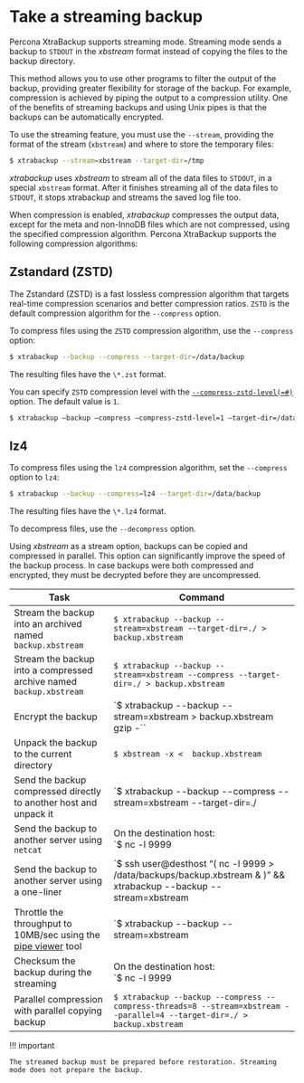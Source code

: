# Take a streaming backup

Percona XtraBackup supports streaming mode. Streaming mode sends a backup to `STDOUT` in the *xbstream* format instead of copying the files to the backup directory.

This method allows you to use other programs to filter the output of the backup,
providing greater flexibility for storage of the backup. For example,
compression is achieved by piping the output to a compression utility. One of
the benefits of streaming backups and using Unix pipes is that the backups can
be automatically encrypted.

To use the streaming feature, you must use the `--stream`,
providing the format of the stream (`xbstream`) and where to store
the temporary files:

```{.bash data-prompt="$"}
$ xtrabackup --stream=xbstream --target-dir=/tmp
```

*xtrabackup* uses *xbstream* to stream all of the data files to `STDOUT`, in a
special `xbstream` format. After it finishes streaming all of the data files
to `STDOUT`, it stops xtrabackup and streams the saved log file too.

When compression is enabled, *xtrabackup* compresses the output data, except for the meta and non-InnoDB files which are not compressed, using the specified compression algorithm. Percona XtraBackup supports the following compression algorithms:

## Zstandard (ZSTD)

The Zstandard (ZSTD) is a fast lossless compression algorithm that targets real-time compression scenarios and better compression ratios. `ZSTD` is the default compression algorithm for the `--compress` option.

To compress files using the `ZSTD` compression algorithm, use the `--compress` option:

```{.bash data-prompt="$"}
$ xtrabackup --backup --compress --target-dir=/data/backup
```

The resulting files have the `\*.zst` format.
   
You can specify `ZSTD` compression level with the [`--compress-zstd-level(=#)`](xtrabackup-option-reference.md#compress-zstd-level) option. The default value is `1`.

```{.bash data-prompt="$"}
$ xtrabackup –backup –compress –compress-zstd-level=1 –target-dir=/data/backup
```

## lz4

To compress files using the `lz4` compression algorithm, set the `--compress` option to `lz4`:

```{.bash data-prompt="$"}
$ xtrabackup --backup --compress=lz4 --target-dir=/data/backup
```

The resulting files have the `\*.lz4` format. 
    
To decompress files, use the `--decompress` option.

Using *xbstream* as a stream option, backups can be copied and compressed in parallel. This option can significantly improve the speed of the backup process. In case backups
were both compressed and encrypted, they must be decrypted before they are uncompressed.

|Task  | Command  |
|---------|------|
| Stream the backup into an archived named `backup.xbstream` | `$ xtrabackup --backup --stream=xbstream --target-dir=./ > backup.xbstream`|
| Stream the backup into a compressed archive named `backup.xbstream`| `$ xtrabackup --backup --stream=xbstream --compress --target-dir=./ > backup.xbstream` |
| Encrypt the backup | `$ xtrabackup --backup --stream=xbstream > backup.xbstream gzip -`` | openssl des3 -salt -k “password” backup.xbstream.gz.des3` |
| Unpack the backup to the current directory | `$ xbstream -x <  backup.xbstream`
| Send the backup compressed directly to another host and unpack it | `$ xtrabackup --backup --compress --stream=xbstream --target-dir=./ | ssh user@otherhost "xbstream -x"`|
| Send the backup to another server using `netcat` | On the destination host:<br />`$ nc -l 9999 | cat - > /data/backups/backup.xbstream`<br /><br />On the source host:<br />`$ xtrabackup --backup --stream=xbstream | nc desthost 9999` |
| Send the backup to another server using a one-liner  | `$ ssh user@desthost “( nc -l 9999 > /data/backups/backup.xbstream & )” && xtrabackup --backup --stream=xbstream | nc desthost 9999` |
| Throttle the throughput to 10MB/sec using the [pipe viewer](https://www.ivarch.com/programs/quickref/pv.shtml) tool | `$ xtrabackup --backup --stream=xbstream | pv -q -L10m ssh user@desthost “cat - > /data/backups/backup.xbstream”` |
| Checksum the backup during the streaming  | On the destination host:<br />`$ nc -l 9999 | tee >(sha1sum > destination_checksum) > /data/backups/backup.xbstream`<br /><br />On the source host:<br />`$ xtrabackup --backup --stream=xbstream | tee >(sha1sum > source_checksum) | nc desthost 9999`<br /><br />Compare the checksums on the source host:<br />`$ cat source_checksum 65e4f916a49c1f216e0887ce54cf59bf3934dbad`<br /><br />Compare the checksums on the destination host:<br />`$ cat destination_checksum 65e4f916a49c1f216e0887ce54cf59bf3934dbad` |
| Parallel compression with parallel copying backup | `$ xtrabackup --backup --compress --compress-threads=8 --stream=xbstream --parallel=4 --target-dir=./ > backup.xbstream`|

!!! important

    The streamed backup must be prepared before restoration. Streaming mode does not prepare the backup.
